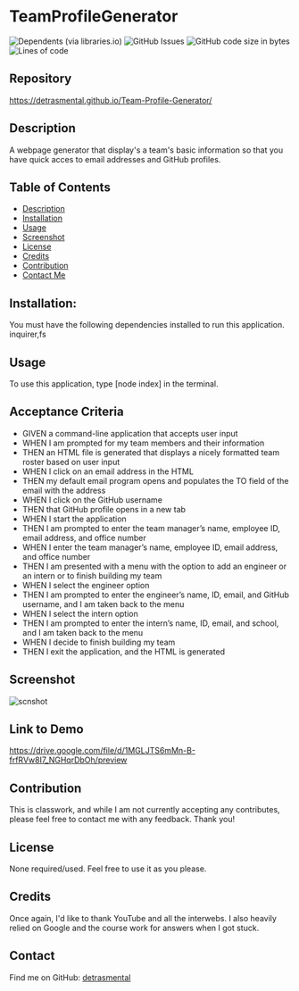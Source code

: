 # TeamProfileGenerator
![Dependents (via libraries.io)](https://img.shields.io/librariesio/dependents/npm/inquirer)
![GitHub Issues](https://img.shields.io/github/issues-raw/detrasmental/TeamProfileGenerator)
![GitHub code size in bytes](https://img.shields.io/github/languages/code-size/detrasmental/TeamProfileGenerator)
![Lines of code](https://img.shields.io/tokei/lines/github/detrasmental/TeamProfileGenerator)


## Repository
https://detrasmental.github.io/Team-Profile-Generator/

## Description
A webpage generator that display's a team's basic information so that you have quick acces to email addresses and GitHub profiles.
## Table of Contents
- [Description](#Description)
- [Installation](#Installation)
- [Usage](#Usage)
- [Screenshot](#Screenshot)
- [License](#License)
- [Credits](#Credits)
- [Contribution](#contributes)
- [Contact Me](#Contact)

## Installation:
You must have the following dependencies installed to run this application.<br>
inquirer,fs

## Usage
To use this application, type [node index] in the terminal.

## Acceptance Criteria
* GIVEN a command-line application that accepts user input 
* WHEN I am prompted for my team members and their information 
* THEN an HTML file is generated that displays a nicely formatted team roster based on user input 
* WHEN I click on an email address in the HTML 
* THEN my default email program opens and populates the TO field of the email with the address
* WHEN I click on the GitHub username
* THEN that GitHub profile opens in a new tab
* WHEN I start the application
* THEN I am prompted to enter the team manager’s name, employee ID, email address, and office number
* WHEN I enter the team manager’s name, employee ID, email address, and office number
* THEN I am presented with a menu with the option to add an engineer or an intern or to finish building my team
* WHEN I select the engineer option
* THEN I am prompted to enter the engineer’s name, ID, email, and GitHub username, and I am taken back to the menu
* WHEN I select the intern option
* THEN I am prompted to enter the intern’s name, ID, email, and school, and I am taken back to the menu
* WHEN I decide to finish building my team
* THEN I exit the application, and the HTML is generated

## Screenshot
![scnshot](https://user-images.githubusercontent.com/85942489/139125739-667f575e-354c-4a7c-be84-fc6e1574d919.JPG)

## Link to Demo

https://drive.google.com/file/d/1MGLJTS6mMn-B-frfRVw8I7_NGHqrDbOh/preview


## Contribution
This is classwork, and while I am not currently accepting any contributes, please feel free to contact me with any feedback. Thank you!

## License

None required/used. Feel free to use it as you please.

## Credits
Once again, I'd like to thank YouTube and all the interwebs. I also heavily relied on Google and the course work for answers when I got stuck. 

## Contact
Find me on GitHub: [detrasmental](https://github.com/detrasmental)
